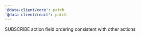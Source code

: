 ```yaml
---
'@data-client/core': patch
'@data-client/react': patch
---
```


SUBSCRIBE action field ordering consistent with other actions
